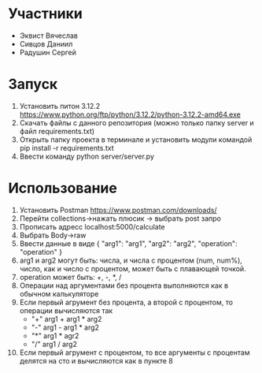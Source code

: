 # Участники
* Эквист Вячеслав
* Сивцов Даниил
* Радушин Сергей

# Запуск
1) Установить питон 3.12.2 https://www.python.org/ftp/python/3.12.2/python-3.12.2-amd64.exe
2) Скачать файлы с данного репозитория (можно только папку server и файл requirements.txt)
3) Открыть папку проекта в терминале и установить модули командой pip install -r requirements.txt
4) Ввести команду python server/server.py

# Использование
1) Установить Postman https://www.postman.com/downloads/
2) Перейти collections->нажать плюсик -> выбрать post запро
3) Прописать адресс localhost:5000/calculate
4) Выбрать Body->raw 
5) Ввести данные в виде {
    "arg1": "arg1",
    "arg2": "arg2",
    "operation": "operation"
}
6) arg1 и arg2 могут быть: числа, и числа с процентом (num, num%), число, как и число с процентом, может быть с плавающей точкой.
7) operation может быть: +, -, *, /
8) Операции над аргументами без процента выполняются как в обычном калькуляторе
9) Если первый агрумент без процента, а второй с процентом, то операции вычисляются так
   * "+" arg1 + arg1 * arg2
   * "-" arg1 - arg1 * arg2
   * "*" arg1 * agr2
   * "/" arg1 / arg2
10) Если первый агрумент с процентом, то все аргументы с процентам делятся на сто и вычисляются как в пункте 8
